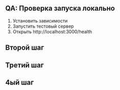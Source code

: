 ## QA: Проверка запуска локально

1. Установить зависимости
2. Запустить тестовый сервер
3. Открыть http://localhost:3000/health

## Второй шаг

## Третий шаг

## 4ый шаг
